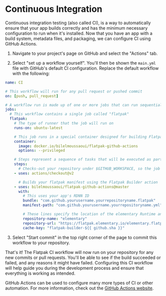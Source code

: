 # Continuous Integration

Continuous integration testing (also called CI), is a way to automatically ensure that your app builds correctly and has the minimum necessary configuration to run when it's installed. Now that you have an app with a build system, metadata files, and packaging, we can configure CI using GitHub Actions.

1. Navigate to your project's page on GitHub and select the "Actions" tab.

2. Select "set up a workflow yourself". You'll then be shown the `main.yml` file with GitHub's default CI configuration. Replace the default workflow with the following:

```yml
name: CI

# This workflow will run for any pull request or pushed commit
on: [push, pull_request]

# A workflow run is made up of one or more jobs that can run sequentially or in parallel
jobs:
  # This workflow contains a single job called "flatpak"
  flatpak:
    # The type of runner that the job will run on
    runs-on: ubuntu-latest

    # This job runs in a special container designed for building Flatpaks
    container:
      image: docker.io/bilelmoussaoui/flatpak-github-actions
      options: --privileged

    # Steps represent a sequence of tasks that will be executed as part of the job
    steps:
      # Checks-out your repository under $GITHUB_WORKSPACE, so the job can access it
    - uses: actions/checkout@v2

      # Builds your flatpak manifest using the Flatpak Builder action
    - uses: bilelmoussaoui/flatpak-github-actions@master
      with:
        # This uses your app's RDNN ID
        bundle: "com.github.yourusername.yourrepositoryname.flatpak"
        manifest-path: "com.github.yourusername.yourrepositoryname.yml"

        # These lines specify the location of the elementary Runtime and Sdk
        repository-name: "elementary"
        repository-url: "https://flatpak.elementary.io/elementary.flatpakrepo"
        cache-key: "flatpak-builder-${{ github.sha }}"
```

3. Select "Start commit" in the top right corner of the page to commit this workflow to your repository.

That's it! The Flatpak CI workflow will now run on your repository for any new commits or pull requests. You'll be able to see if the build succeeded or failed, and any reasons it might have failed. Configuring this CI workflow will help guide you during the development process and ensure that everything is working as intended.

GitHub Actions can be used to configure many more types of CI or other automation. For more information, check out the [GitHub Actions website](https://github.com/features/actions).
